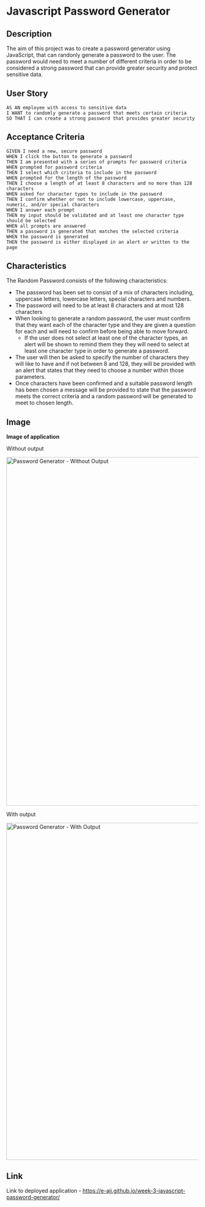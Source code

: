 # Javascript Password Generator

## Description 

The aim of this project was to create a password generator using JavaScript, that can randonly generate a password to the user. The password would need to meet a number of different criteria in order to be considered a strong password that can provide greater security and protect sensitive data. 

## User Story

```
AS AN employee with access to sensitive data
I WANT to randomly generate a password that meets certain criteria
SO THAT I can create a strong password that provides greater security
```

## Acceptance Criteria

```
GIVEN I need a new, secure password
WHEN I click the button to generate a password
THEN I am presented with a series of prompts for password criteria
WHEN prompted for password criteria
THEN I select which criteria to include in the password
WHEN prompted for the length of the password
THEN I choose a length of at least 8 characters and no more than 128 characters
WHEN asked for character types to include in the password
THEN I confirm whether or not to include lowercase, uppercase, numeric, and/or special characters
WHEN I answer each prompt
THEN my input should be validated and at least one character type should be selected
WHEN all prompts are answered
THEN a password is generated that matches the selected criteria
WHEN the password is generated
THEN the password is either displayed in an alert or written to the page
```

## Characteristics

The Random Password consists of the following characteristics:

* The password has been set to consist of a mix of characters including, uppercase letters, lowercase letters, special characters and numbers.
* The password will need to be at least 8 characters and at most 128 characters 
* When looking to generate a random password, the user must confirm that they want each of the character type and they are given a question for each and will need to confirm before being able to move forward.
    * If the user does not select at least one of the character types, an alert will be shown to remind them they they will need to select at least one character type in order to generate a password.
* The user will then be asked to specify the number of characters they will like to have and if not between 8 and 128, they will be provided with an alert that states that they need to choose a number within those parameters. 
* Once characters have been confirmed and a suitable password length has been chosen a message will be provided to state that the password meets the correct criteria and a random password will be generated to meet to chosen length.

## Image

**Image of application**

Without output 

<img width="913" alt="Password Generator - Without Output" src="https://github.com/e-aji/week-3-javascript-password-generator/assets/156595423/5e1dd541-ea3e-4e51-95c3-4031092b1095">


With output

<img width="883" alt="Password Generator - With Output" src="https://github.com/e-aji/week-3-javascript-password-generator/assets/156595423/e26b86b4-5ad9-475a-8463-89ac40bc9fc6">

## Link 

Link to deployed application - https://e-aji.github.io/week-3-javascript-password-generator/
